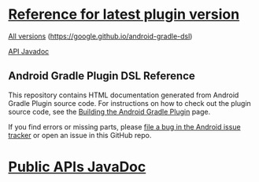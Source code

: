 # [Reference for latest plugin version](https://google.github.io/android-gradle-dsl/current)
[All versions](https://google.github.io/android-gradle-dsl) (https://google.github.io/android-gradle-dsl)

[API Javadoc](https://google.github.io/android-gradle-dsl/javadoc/)
## Android Gradle Plugin DSL Reference

This repository contains HTML documentation generated from Android Gradle Plugin
source code. For instructions on how to check out the plugin source code, see the
[Building the Android Gradle Plugin](http://tools.android.com/build/gradleplugin)
page.

If you find errors or missing parts, please [file a bug in the Android issue
tracker](https://code.google.com/p/android/issues/entry?template=Tools%20bug%20report)
or open an issue in this GitHub repo.

# [Public APIs JavaDoc](https://google.github.io/android-gradle-dsl/javadoc)
